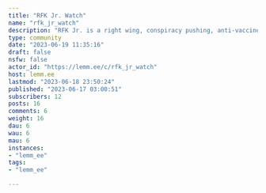 ```yaml
---
title: "RFK Jr. Watch" 
name: "rfk_jr_watch"
description: "RFK Jr. is a right wing, conspiracy pushing, anti-vaccine candidate. He is presently running for the Democratic nomination for presidential candidate. The particular problem with the RFK Jr. candidacy is that he enjoys widespread support due to the Kennedy name and the values that the name has historically supported. The present purpose of this community is to spread awareness of RFK Jr's actual positions and viewpoints in an effort to diminish his utility as a chaos agent and a spoiler in the upcoming election cycle.**Related Communities:**[DebunkThis:](https://lemm.ee/c/debunkthis@lemmy.world) - Debunking since 2010![Skeptic](https://lemm.ee/c/skeptic@lemmy.world) - For looking at the broader world of cranks, quacks, and pseudoscience beyond, but including, RFK Jr!"
type: community
date: "2023-06-19 11:35:16"
draft: false
nsfw: false
actor_id: "https://lemm.ee/c/rfk_jr_watch"
host: lemm.ee
lastmod: "2023-06-18 23:50:24"
published: "2023-06-17 03:00:51"
subscribers: 12
posts: 16
comments: 6
weight: 16
dau: 6
wau: 6
mau: 6
instances:
- "lemm_ee"
tags: 
- "lemm_ee"

---
```

